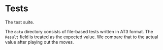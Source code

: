 # Tests

The test suite.

The `data` directory consists of file-based tests written in AT3 format. The
`Result` field is treated as the expected value. We compare that to the actual
value after playing out the moves.
